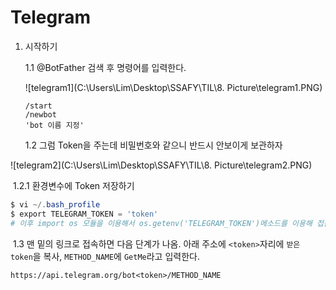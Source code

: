 # Telegram



1. 시작하기

   1.1 @BotFather 검색 후 명령어를 입력한다.

   ![telegram1](C:\Users\Lim\Desktop\SSAFY\TIL\8. Picture\telegram1.PNG)

   ```
   /start	
   /newbot
   'bot 이름 지정'
   ```

   1.2 그럼 Token을 주는데 비밀번호와 같으니 반드시 안보이게 보관하자

![telegram2](C:\Users\Lim\Desktop\SSAFY\TIL\8. Picture\telegram2.PNG)

​	1.2.1 환경변수에 Token 저장하기

```powershell
$ vi ~/.bash_profile
$ export TELEGRAM_TOKEN = 'token'
# 이후 import os 모듈을 이용해서 os.getenv('TELEGRAM_TOKEN')메소드를 이용해 접근
```



​	1.3 맨 밑의 링크로 접속하면 다음 단계가 나옴. 아래 주소에 `<token>`자리에 `받은 token`을 복사, `METHOD_NAME`에 `GetMe`라고 입력한다.

```
https://api.telegram.org/bot<token>/METHOD_NAME
```

